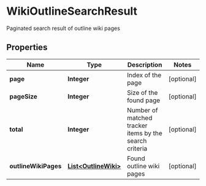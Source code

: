 

# WikiOutlineSearchResult

Paginated search result of outline wiki pages

## Properties

| Name | Type | Description | Notes |
|------------ | ------------- | ------------- | -------------|
|**page** | **Integer** | Index of the page |  [optional] |
|**pageSize** | **Integer** | Size of the found page |  [optional] |
|**total** | **Integer** | Number of matched tracker items by the search criteria |  [optional] |
|**outlineWikiPages** | [**List&lt;OutlineWiki&gt;**](OutlineWiki.md) | Found outline wiki pages |  [optional] |




